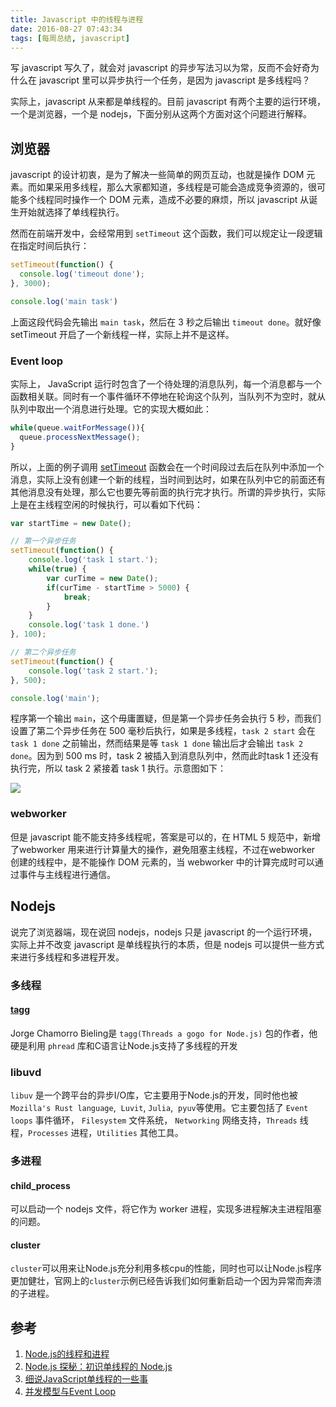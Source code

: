 ```yaml
---
title: Javascript 中的线程与进程
date: 2016-08-27 07:43:34
tags: [每周总结, javascript]
---
```


写 javascript 写久了，就会对 javascript 的异步写法习以为常，反而不会好奇为什么在 javascript 里可以异步执行一个任务，是因为 javascript 是多线程吗？

实际上，javascript 从来都是单线程的。目前 javascript 有两个主要的运行环境，一个是浏览器，一个是 nodejs，下面分别从这两个方面对这个问题进行解释。

<!-- more -->

## 浏览器

javascript 的设计初衷，是为了解决一些简单的网页互动，也就是操作 DOM 元素。而如果采用多线程，那么大家都知道，多线程是可能会造成竞争资源的，很可能多个线程同时操作一个 DOM 元素，造成不必要的麻烦，所以 javascript 从诞生开始就选择了单线程执行。

然而在前端开发中，会经常用到 `setTimeout` 这个函数，我们可以规定让一段逻辑在指定时间后执行：

```javascript
setTimeout(function() {
  console.log('timeout done');
}, 3000);

console.log('main task')
```

上面这段代码会先输出 `main task`，然后在 3 秒之后输出 `timeout done`。就好像 setTimeout 开启了一个新线程一样，实际上并不是这样。

### Event loop

实际上， JavaScript 运行时包含了一个待处理的消息队列，每一个消息都与一个函数相关联。同时有一个事件循环不停地在轮询这个队列，当队列不为空时，就从队列中取出一个消息进行处理。它的实现大概如此：

```javascript
while(queue.waitForMessage()){
  queue.processNextMessage();
}
```

所以，上面的例子调用 [setTimeout](https://developer.mozilla.org/en-US/docs/window.setTimeout) 函数会在一个时间段过去后在队列中添加一个消息，实际上没有创建一个新的线程，当时间到达时，如果在队列中它的前面还有其他消息没有处理，那么它也要先等前面的执行完才执行。所谓的异步执行，实际上是在主线程空闲的时候执行，可以看如下代码：

```javascript
var startTime = new Date();

// 第一个异步任务
setTimeout(function() {
    console.log('task 1 start.');
    while(true) {
        var curTime = new Date();
        if(curTime - startTime > 5000) {
            break;
        }
    }
    console.log('task 1 done.')
}, 100);

// 第二个异步任务
setTimeout(function() {
    console.log('task 2 start.');
}, 500);

console.log('main');
```

程序第一个输出 `main`，这个毋庸置疑，但是第一个异步任务会执行 5 秒，而我们设置了第二个异步任务在 500 毫秒后执行，如果是多线程，`task 2 start` 会在 `task 1 done` 之前输出，然而结果是等 `task 1 done` 输出后才会输出 `task 2 done`。因为到 500 ms 时，task 2 被插入到消息队列中，然而此时task 1 还没有执行完，所以 task 2 紧接着 task 1 执行。示意图如下：

![](http://7xo08n.com1.z0.glb.clouddn.com/blog/thread-in-javascript/01.png)

### webworker

但是 javascript 能不能支持多线程呢，答案是可以的，在 HTML 5 规范中，新增了webworker 用来进行计算量大的操作，避免阻塞主线程，不过在webworker 创建的线程中，是不能操作 DOM 元素的，当 webworker 中的计算完成时可以通过事件与主线程进行通信。

## Nodejs

说完了浏览器端，现在说回 nodejs，nodejs 只是 javascript 的一个运行环境，实际上并不改变 javascript 是单线程执行的本质，但是 nodejs 可以提供一些方式来进行多线程和多进程开发。

### 多线程

#### [tagg](https://github.com/xk/node-threads-a-gogo)

Jorge Chamorro Bieling是 `tagg(Threads a gogo for Node.js)` 包的作者，他硬是利用 `phread` 库和C语言让Node.js支持了多线程的开发

### libuvd

`libuv` 是一个跨平台的异步I/O库，它主要用于Node.js的开发，同时他也被 `Mozilla's Rust language`,  `Luvit`, `Julia`,  `pyuv`等使用。它主要包括了 `Event loops` 事件循环， `Filesystem` 文件系统， `Networking` 网络支持，`Threads` 线程，`Processes` 进程，`Utilities` 其他工具。



### 多进程

#### child_process

可以启动一个 nodejs 文件，将它作为 worker 进程，实现多进程解决主进程阻塞的问题。

#### cluster

`cluster`可以用来让Node.js充分利用多核cpu的性能，同时也可以让Node.js程序更加健壮，官网上的`cluster`示例已经告诉我们如何重新启动一个因为异常而奔溃的子进程。



## 参考

1. [Node.js的线程和进程](https://github.com/DoubleSpout/threadAndPackage/blob/master/chapter.7.thread_and_process.md)
2. [Node.js 探秘：初识单线程的 Node.js](http://taobaofed.org/blog/2015/10/29/deep-into-node-1/)
3. [细说JavaScript单线程的一些事](https://segmentfault.com/a/1190000004276027)
4. [并发模型与Event Loop](https://developer.mozilla.org/zh-CN/docs/Web/JavaScript/EventLoo)